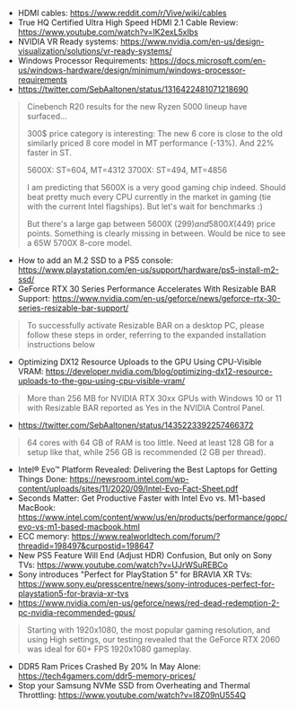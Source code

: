 * HDMI cables: https://www.reddit.com/r/Vive/wiki/cables
* True HQ Certified Ultra High Speed HDMI 2.1 Cable Review: https://www.youtube.com/watch?v=lK2exL5xIbs
* NVIDIA VR Ready systems: https://www.nvidia.com/en-us/design-visualization/solutions/vr-ready-systems/
* Windows Processor Requirements: https://docs.microsoft.com/en-us/windows-hardware/design/minimum/windows-processor-requirements
* https://twitter.com/SebAaltonen/status/1316422481071218690
> Cinebench R20 results for the new Ryzen 5000 lineup have surfaced...
> 
> 300$ price category is interesting: The new 6 core is close to the old similarly priced 8 core model in MT performance (-13%). And 22% faster in ST.
> 
> 5600X: ST=604, MT=4312
> 3700X: ST=494, MT=4856
> 
> I am predicting that 5600X is a very good gaming chip indeed. Should beat pretty much every CPU currently in the market in gaming (tie with the current Intel flagships). But let's wait for benchmarks :)
> 
> But there's a large gap between 5600X (299$) and 5800X (449$) price points. Something is clearly missing in between. Would be nice to see a 65W 5700X 8-core model.
* How to add an M.2 SSD to a PS5 console: https://www.playstation.com/en-us/support/hardware/ps5-install-m2-ssd/
* GeForce RTX 30 Series Performance Accelerates With Resizable BAR Support: https://www.nvidia.com/en-us/geforce/news/geforce-rtx-30-series-resizable-bar-support/
> To successfully activate Resizable BAR on a desktop PC, please follow these steps in order, referring to the expanded installation instructions below
* Optimizing DX12 Resource Uploads to the GPU Using CPU-Visible VRAM: https://developer.nvidia.com/blog/optimizing-dx12-resource-uploads-to-the-gpu-using-cpu-visible-vram/
> More than 256 MB for NVIDIA RTX 30xx GPUs with Windows 10 or 11 with Resizable BAR reported as Yes in the NVIDIA Control Panel.
* https://twitter.com/SebAaltonen/status/1435223392257466372
> 64 cores with 64 GB of RAM is too little. Need at least 128 GB for a setup like that, while 256 GB is recommended (2 GB per thread).
* Intel® Evo™ Platform Revealed: Delivering the Best Laptops for Getting Things Done: https://newsroom.intel.com/wp-content/uploads/sites/11/2020/09/Intel-Evo-Fact-Sheet.pdf
* Seconds Matter: Get Productive Faster with Intel Evo vs. M1-based MacBook: https://www.intel.com/content/www/us/en/products/performance/gopc/evo-vs-m1-based-macbook.html
* ECC memory: https://www.realworldtech.com/forum/?threadid=198497&curpostid=198647
* New PS5 Feature Will End (Adjust HDR) Confusion, But only on Sony TVs: https://www.youtube.com/watch?v=UJrWSuREBCo
* Sony introduces "Perfect for PlayStation 5" for BRAVIA XR TVs: https://www.sony.eu/presscentre/news/sony-introduces-perfect-for-playstation5-for-bravia-xr-tvs
* https://www.nvidia.com/en-us/geforce/news/red-dead-redemption-2-pc-nvidia-recommended-gpus/
> Starting with 1920x1080, the most popular gaming resolution, and using High settings, our testing revealed that the GeForce RTX 2060 was ideal for 60+ FPS 1920x1080 gameplay.
* DDR5 Ram Prices Crashed By 20% In May Alone: https://tech4gamers.com/ddr5-memory-prices/
* Stop your Samsung NVMe SSD from Overheating and Thermal Throttling: https://www.youtube.com/watch?v=I8Z09nU554Q
